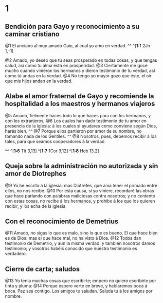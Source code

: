 # 1 
## Bendición para Gayo y reconocimiento a su caminar cristiano
@1 El anciano al muy amado Gaio, al cual yo amo en verdad. 
^^ 
^[**1:1** 2Jn 1,-1]

@2 Amado, yo deseo que tú seas prosperado en todas cosas, y que tengas salud, así como tu alma está en prosperidad. @3 Ciertamente me gocé mucho cuando vinieron los hermanos y dieron testimonio de tu verdad, así como tú andas en la verdad. @4 No tengo yo mayor gozo que éste, el oir que mis hijos andan en la verdad. 



## Alabe el amor fraternal de Gayo y recomiende la hospitalidad a los maestros y hermanos viajeros
@5 Amado, fielmente haces todo lo que haces para con los hermanos, y con los extranjeros, @6 Los cuales han dado testimonio de tu amor en presencia de la iglesia: á los cuales si ayudares como conviene según Dios, harás bien. ^^ @7 Porque ellos partieron por amor de su nombre, no tomando nada de los Gentiles. ^^ @8 Nosotros, pues, debemos recibir á los tales, para que seamos cooperadores á la verdad. 

^^ 
^[**1:6** Tit 3,13] ^[**1:7** 1Cor 9,12] ^[**1:8** Heb 13,2]

## Queja sobre la administración no autorizada y sin amor de Diotrephes
@9 Yo he escrito á la iglesia: mas Diótrefes, que ama tener el primado entre ellos, no nos recibe. @10 Por esta causa, si yo viniere, recordaré las obras que hace parlando con palabras maliciosas contra nosotros; y no contento con estas cosas, no recibe á los hermanos, y prohibe á los que los quieren recibir, y los echa de la iglesia. 



## Con el reconocimiento de Demetrius
@11 Amado, no sigas lo que es malo, sino lo que es bueno. El que hace bien es de Dios: mas el que hace mal, no ha visto á Dios. @12 Todos dan testimonio de Demetrio, y aun la misma verdad: y también nosotros damos testimonio; y vosotros habéis conocido que nuestro testimonio es verdadero. 



## Cierre de carta; saludos
@13 Yo tenía muchas cosas que escribirte; empero no quiero escribirte por tinta y pluma: @14 Porque espero verte en breve, y hablaremos boca á boca. Paz sea contigo. Los amigos te saludan. Saluda tú á los amigos por nombre. 